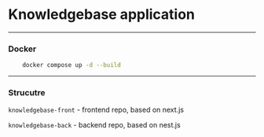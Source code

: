 # Knowledgebase application

---

### Docker

```sh
    docker compose up -d --build
```

---

### Strucutre

`knowledgebase-front` - frontend repo, based on next.js

`knowledgebase-back` - backend repo, based on nest.js